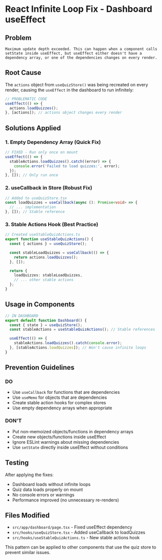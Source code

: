 # React Infinite Loop Fix - Dashboard useEffect

## Problem
```
Maximum update depth exceeded. This can happen when a component calls setState inside useEffect, but useEffect either doesn't have a dependency array, or one of the dependencies changes on every render.
```

## Root Cause
The `actions` object from `useQuizStore()` was being recreated on every render, causing the `useEffect` in the dashboard to run infinitely:

```typescript
// PROBLEMATIC CODE
useEffect(() => {
  actions.loadQuizzes();
}, [actions]); // actions object changes every render
```

## Solutions Applied

### 1. Empty Dependency Array (Quick Fix)
```typescript
// FIXED - Run only once on mount
useEffect(() => {
  stableActions.loadQuizzes().catch((error) => {
    console.error('Failed to load quizzes:', error);
  });
}, []); // Only run once
```

### 2. useCallback in Store (Robust Fix)
```typescript
// Added to useQuizStore.tsx
const loadQuizzes = useCallback(async (): Promise<void> => {
  // ... implementation
}, []); // Stable reference
```

### 3. Stable Actions Hook (Best Practice)
```typescript
// Created useStableQuizActions.ts
export function useStableQuizActions() {
  const { actions } = useQuizStore();

  const stableLoadQuizzes = useCallback(() => {
    return actions.loadQuizzes();
  }, []);

  return {
    loadQuizzes: stableLoadQuizzes,
    // ... other stable actions
  };
}
```

## Usage in Components
```typescript
// IN DASHBOARD
export default function Dashboard() {
  const { state } = useQuizStore();
  const stableActions = useStableQuizActions(); // Stable references

  useEffect(() => {
    stableActions.loadQuizzes().catch(console.error);
  }, [stableActions.loadQuizzes]); // Won't cause infinite loops
}
```

## Prevention Guidelines

### DO
- Use `useCallback` for functions that are dependencies
- Use `useMemo` for objects that are dependencies
- Create stable action hooks for complex stores
- Use empty dependency arrays when appropriate

### DON'T
- Put non-memoized objects/functions in dependency arrays
- Create new objects/functions inside useEffect
- Ignore ESLint warnings about missing dependencies
- Use `setState` directly inside useEffect without conditions

## Testing
After applying the fixes:
- Dashboard loads without infinite loops
- Quiz data loads properly on mount
- No console errors or warnings
- Performance improved (no unnecessary re-renders)

## Files Modified
- `src/app/dashboard/page.tsx` - Fixed useEffect dependency
- `src/hooks/useQuizStore.tsx` - Added useCallback to loadQuizzes
- `src/hooks/useStableQuizActions.ts` - New stable actions hook

This pattern can be applied to other components that use the quiz store to prevent similar issues.